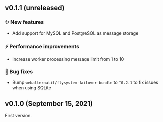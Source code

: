 ## v0.1.1 (unreleased)

### ✨ New features

  * Add support for MySQL and PostgreSQL as message storage

### ⚡ Performance improvements

  * Increase worker processing message limit from 1 to 10

### 🐛 Bug fixes

  * Bump `webalternatif/flysystem-failover-bundle` to `^0.2.1` to fix issues when using SQLite

## v0.1.0 (September 15, 2021)

First version.
